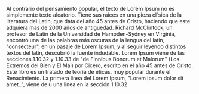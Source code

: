 Al contrario del pensamiento popular, el texto de Lorem Ipsum no es simplemente texto aleatorio. Tiene sus 
raices en una pieza cl´sica de la literatura del Latin, que data del año 45 antes de Cristo, haciendo que este 
adquiera mas de 2000 años de antiguedad. Richard McClintock, un profesor de Latin de la Universidad de 
Hampden-Sydney en Virginia, encontró una de las palabras más oscuras de la lengua del latín, "consecteur", en 
un pasaje de Lorem Ipsum, y al seguir leyendo distintos textos del latín, descubrió la fuente indudable. Lorem 
Ipsum viene de las secciones 1.10.32 y 1.10.33 de "de Finnibus Bonorum et Malorum" (Los Extremos del Bien y El 
Mal) por Cicero, escrito en el año 45 antes de Cristo. Este libro es un tratado de teoría de éticas, muy 
popular durante el Renacimiento. La primera linea del Lorem Ipsum, "Lorem ipsum dolor sit amet..", viene de u
una linea en la sección 1.10.32
